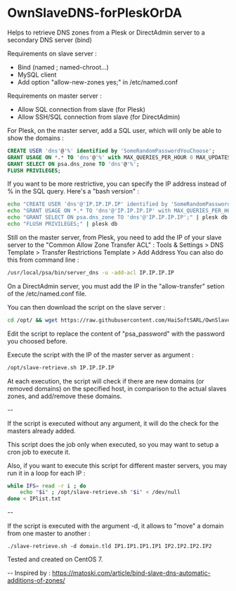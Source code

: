# OwnSlaveDNS-forPleskOrDA
Helps to retrieve DNS zones from a Plesk or DirectAdmin server to a secondary DNS server (bind)

Requirements on slave server :
- Bind (named ; named-chroot...)
- MySQL client
- Add option "allow-new-zones yes;" in /etc/named.conf

Requirements on master server :
- Allow SQL connection from slave (for Plesk)
- Allow SSH/SQL connection from slave (for DirectAdmin)

For Plesk, on the master server, add a SQL user, which will only be able to show the domains :
````sql
CREATE USER 'dns'@'%' identified by 'SomeRandomPasswordYouChoose';
GRANT USAGE ON *.* TO 'dns'@'%' with MAX_QUERIES_PER_HOUR 0 MAX_UPDATES_PER_HOUR 0 MAX_CONNECTIONS_PER_HOUR 0 MAX_USER_CONNECTIONS 0;
GRANT SELECT ON psa.dns_zone TO 'dns'@'%';
FLUSH PRIVILEGES;
````

If you want to be more restrictive, you can specify the IP address instead of % in the SQL query. Here's a "bash version" :
````bash
echo "CREATE USER 'dns'@'IP.IP.IP.IP' identified by 'SomeRandomPasswordYouChoose';" | plesk db
echo "GRANT USAGE ON *.* TO 'dns'@'IP.IP.IP.IP' with MAX_QUERIES_PER_HOUR 0 MAX_UPDATES_PER_HOUR 0 MAX_CONNECTIONS_PER_HOUR 0 MAX_USER_CONNECTIONS 0;" | plesk db
echo "GRANT SELECT ON psa.dns_zone TO 'dns'@'IP.IP.IP.IP';" | plesk db
echo "FLUSH PRIVILEGES;" | plesk db
````

Still on the master server, from Plesk, you need to add the IP of your slave server to the "Common Allow Zone Transfer ACL" :
Tools & Settings > DNS Template > Transfer Restrictions Template > Add Address
You can also do this from command line :
````bash
/usr/local/psa/bin/server_dns -u -add-acl IP.IP.IP.IP
````

On a DirectAdmin server, you must add the IP in the "allow-transfer" setion of the /etc/named.conf file.

You can then download the script on the slave server :
````bash
cd /opt/ && wget https://raw.githubusercontent.com/HaiSoftSARL/OwnSlaveDNS-forPleskorDA/master/slave-retrieve.sh && chmod +x slave-retrieve.sh
````
Edit the script to replace the content of "psa_password" with the password you choosed before.

Execute the script with the IP of the master server as argument :
````bash
/opt/slave-retrieve.sh IP.IP.IP.IP
````
At each execution, the script will check if there are new domains (or removed domains) on the specified host, in comparison to the actual slaves zones, and add/remove these domains.

--

If the script is executed without any argument, it will do the check for the masters already added.

This script does the job only when executed, so you may want to setup a cron job to execute it.

Also, if you want to execute this script for different master servers, you may run it in a loop for each IP :
````bash
while IFS= read -r i ; do 
	echo "$i" ; /opt/slave-retrieve.sh "$i" < /dev/null
done < IPlist.txt
````

--

If the script is executed with the argument -d, it allows to "move" a domain from one master to another :
````
./slave-retrieve.sh -d domain.tld IP1.IP1.IP1.IP1 IP2.IP2.IP2.IP2
````

Tested and created on CentOS 7.

--
Inspired by : https://matoski.com/article/bind-slave-dns-automatic-additions-of-zones/
